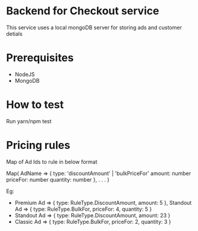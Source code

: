 # Backend for Checkout service

This service uses a local mongoDB server for storing ads and customer detials

# Prerequisites
- NodeJS
- MongoDB

# How to test
Run yarn/npm test

# Pricing rules
Map of Ad Ids to rule in below format

Map(
  AdName => {
    type: 'discountAmount' | 'bulkPriceFor'
    amount: number
    priceFor: number
    quantity: number
  },
  .
  .
  .
)

Eg: 
- Premium Ad => {
    type: RuleType.DiscountAmount,
    amount: 5
  },
  Standout Ad => {
    type: RuleType.BulkFor,
    priceFor: 4,
    quantity: 5 
  }
- Standout Ad => {
    type: RuleType.DiscountAmount,
    amount: 23
  }
- Classic Ad => {
    type: RuleType.BulkFor,
    priceFor: 2,
    quantity: 3 
  }

